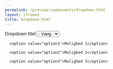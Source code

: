 ```yaml
--- 
permalink: /preview-components/dropdown.html
layout: iframed 
title: Dropdown.html
---
```




<div class="container">
  <form class="form">
    
  <label for="options">Dropdown titel</label>
  <select name="options" id="options">
    <option value>- Vælg -</option>
    
      <option value="option1">Mulighed 1</option>
    
      <option value="option2">Mulighed 2</option>
    
      <option value="option3">Mulighed 3</option>
    
  </select>

  </form>
</div>

